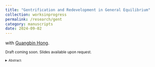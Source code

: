 ```yaml
---
title: "Gentrification and Redevelopment in General Equilibrium"
collection: worksinprogress
permalink: /research/gent
category: manuscripts
date: 2024-09-02
---
```

with [Guangbin Hong](https://www.guangbinhong.com/). 
<small> 
<br/>
<br/>
Draft coming soon. Slides available upon request. <small>
<details><summary>Abstract:</summary>
<br/>
<small>In this paper, we consider the effect of housing teardown taxes on teardown rates, the distribution of housing prices, and welfare. 
Using a spatial difference-in-difference design, we show that a trial teardown tax of \$15,000 implemented in two Chicago neighborhoods cut the probability of a 
demolition permit being issued in half. We supplement this finding with evidence that redevelopment activity in Chicago caused large increases local neighborhood income. 
Motivated by this evidence, we construct a general equilibrium model that features forward-looking housing developers, 
households who differ on income and preferences for low and high quality housing, and costly movement across neighborhoods. Developers choose when to (re)develop and how many housing units to build subject to the teardown tax. 
New housing is of high quality, depreciates slowly over time, and "filters" to low income households. 
We show that scaling the teardown tax to \$60,000 and increasing spatial coverage confers benefits to low income renters (0.5% of income), 
but decreases average housing quality and land values by even more. These effects take decades to materialize. </small>
</details>

